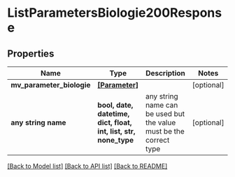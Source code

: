 # ListParametersBiologie200Response


## Properties
Name | Type | Description | Notes
------------ | ------------- | ------------- | -------------
**mv_parameter_biologie** | [**[Parameter]**](Parameter.md) |  | [optional] 
**any string name** | **bool, date, datetime, dict, float, int, list, str, none_type** | any string name can be used but the value must be the correct type | [optional]

[[Back to Model list]](../README.md#documentation-for-models) [[Back to API list]](../README.md#documentation-for-api-endpoints) [[Back to README]](../README.md)


